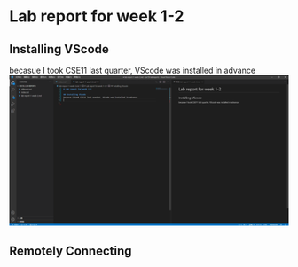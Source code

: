 # Lab report for week 1-2

## Installing VScode
becasue I took CSE11 last quarter, VScode was installed in advance
![Image](1.PNG)


## Remotely Connecting

